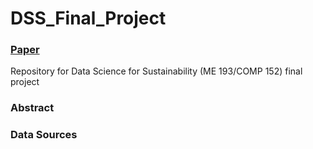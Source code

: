 # DSS_Final_Project
### [Paper](https://www.overleaf.com/3358842655fxmtsdsgxdfs)

Repository for Data Science for Sustainability (ME 193/COMP 152) final project

### Abstract


### Data Sources
